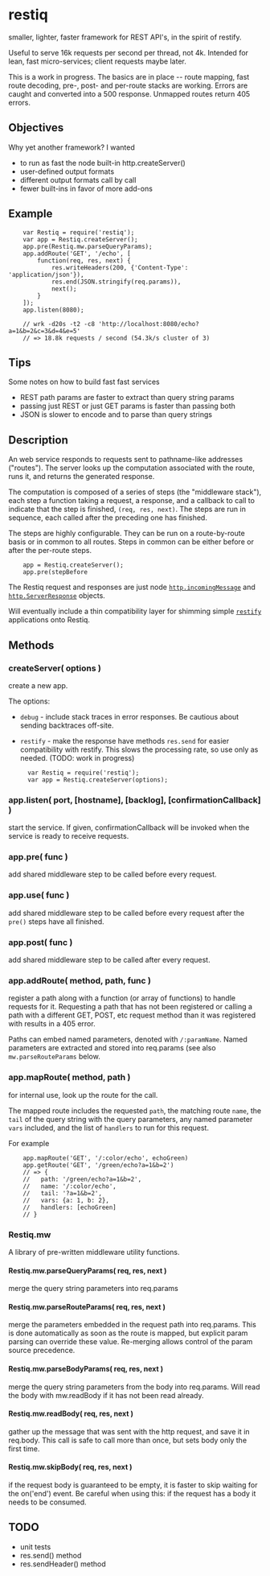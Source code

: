 restiq
======

smaller, lighter, faster framework for REST API's, in the spirit of restify.

Useful to serve 16k requests per second per thread, not 4k.  Intended for
lean, fast micro-services; client requests maybe later.

This is a work in progress.  The basics are in place -- route mapping, fast
route decoding, pre-, post- and per-route stacks are working.  Errors are caught
and converted into a 500 response.  Unmapped routes return 405 errors.


Objectives
----------

Why yet another framework?  I wanted

- to run as fast the node built-in http.createServer()
- user-defined output formats
- different output formats call by call
- fewer built-ins in favor of more add-ons


Example
-------

        var Restiq = require('restiq');
        var app = Restiq.createServer();
        app.pre(Restiq.mw.parseQueryParams);
        app.addRoute('GET', '/echo', [
            function(req, res, next) {
                res.writeHeaders(200, {'Content-Type': 'application/json'}),
                res.end(JSON.stringify(req.params)),
                next();
            }
        ]);
        app.listen(8080);

        // wrk -d20s -t2 -c8 'http://localhost:8080/echo?a=1&b=2&c=3&d=4&e=5'
        // => 18.8k requests / second (54.3k/s cluster of 3)


Tips
----

Some notes on how to build fast fast services

- REST path params are faster to extract than query string params
- passing just REST or just GET params is faster than passing both
- JSON is slower to encode and to parse than query strings

Description
-----------

An web service responds to requests sent to pathname-like addresses
("routes").  The server looks up the computation associated with the route,
runs it, and returns the generated response.

The computation is composed of a series of steps (the "middleware stack"),
each step a function taking a request, a response, and a callback to call to
indicate that the step is finished, `(req, res, next)`.  The steps are run in
sequence, each called after the preceding one has finished.

The steps are highly configurable.  They can be run on a route-by-route basis
or in common to all routes.  Steps in common can be either before or after the
per-route steps.

        app = Restiq.createServer();
        app.pre(stepBefore

The Restiq request and responses are just node
[`http.incomingMessage`](https://www.nodejs.org/api/http.html#http_http_incomingmessage)
and
[`http.ServerResponse`](https://www.nodejs.org/api/http.html#http_class_http_serverresponse)
objects.

Will eventually include a thin compatibility layer for shimming simple
[`restify`](https://www.npmjs.org/package/restify)
applications onto Restiq.


Methods
-------

### createServer( options )

create a new app.

The options:

- `debug` - include stack traces in error responses.  Be cautious about
   sending backtraces off-site.
- `restify` - make the response have methods `res.send` for easier
   compatibility with restify.  This slows the processing rate, so use only as
   needed.  (TODO: work in progress)

        var Restiq = require('restiq');
        var app = Restiq.createServer(options);

### app.listen( port, [hostname], [backlog], [confirmationCallback] )

start the service.  If given, confirmationCallback will be invoked when the
service is ready to receive requests.

### app.pre( func )

add shared middleware step to be called before every request.

### app.use( func )

add shared middleware step to be called before every request after the `pre()`
steps have all finished.

### app.post( func )

add shared middleware step to be called after every request.

### app.addRoute( method, path, func )

register a path along with a function (or array of functions) to handle
requests for it.  Requesting a path that has not been registered or calling a
path with a different GET, POST, etc request method than it was registered
with results in a 405 error.

Paths can embed named parameters, denoted with `/:paramName`.  Named
parameters are extracted and stored into req.params (see also
`mw.parseRouteParams` below.

### app.mapRoute( method, path )

for internal use, look up the route for the call.

The mapped route includes the requested `path`, the matching route `name`, the
`tail` of the query string with the query parameters, any named parameter
`vars` included, and the list of `handlers` to run for this request.

For example

        app.mapRoute('GET', '/:color/echo', echoGreen)
        app.getRoute('GET', '/green/echo?a=1&b=2')
        // => {
        //   path: '/green/echo?a=1&b=2',
        //   name: '/:color/echo',
        //   tail: '?a=1&b=2',
        //   vars: {a: 1, b: 2},
        //   handlers: [echoGreen]
        // }

### Restiq.mw

A library of pre-written middleware utility functions.

#### Restiq.mw.parseQueryParams( req, res, next )

merge the query string parameters into req.params

#### Restiq.mw.parseRouteParams( req, res, next )

merge the parameters embedded in the request path into req.params.  This is
done automatically as soon as the route is mapped, but explicit param parsing
can override these value.  Re-merging allows control of the param source
precedence.

#### Restiq.mw.parseBodyParams( req, res, next )

merge the query string parameters from the body into req.params.  Will read
the body with mw.readBody if it has not been read already.

#### Restiq.mw.readBody( req, res, next )

gather up the message that was sent with the http request, and save it in
req.body.  This call is safe to call more than once, but sets body only the
first time.

#### Restiq.mw.skipBody( req, res, next )

if the request body is guaranteed to be empty, it is faster to skip waiting
for the on('end') event.  Be careful when using this:  if the request has a
body it needs to be consumed.


TODO
----

- unit tests
- res.send() method
- res.sendHeader() method

